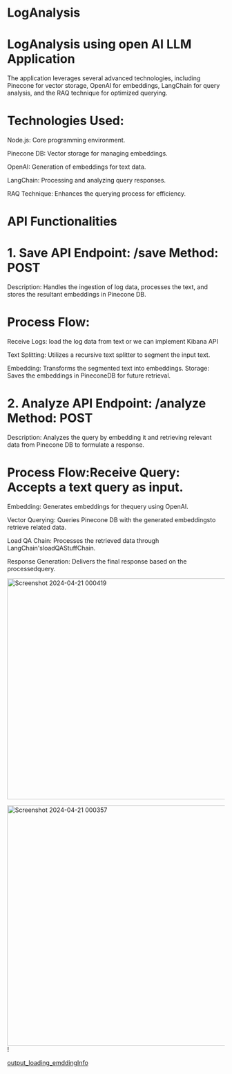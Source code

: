 # LogAnalysis
# LogAnalysis using open AI LLM Application


The application leverages several advanced technologies, including Pinecone for vector storage, OpenAI for embeddings, LangChain for query analysis, and the RAQ technique for optimized querying.



# Technologies Used:

 

Node.js: Core programming environment.

Pinecone DB: Vector storage for managing embeddings.

OpenAI:  Generation of embeddings for text data.

LangChain: Processing and analyzing query responses.

RAQ Technique: Enhances the querying process for efficiency.

 

# API Functionalities

# 1. Save API   Endpoint: /save     Method: POST
Description: Handles the ingestion of log data, processes the text, and stores the resultant embeddings in Pinecone DB.

# Process Flow:

Receive Logs: load the log data from text or we can implement Kibana API

Text Splitting: Utilizes a recursive text splitter to segment the input text.

Embedding: Transforms the segmented text into embeddings.
Storage: Saves the embeddings in PineconeDB for future retrieval.

  

# 2. Analyze API  Endpoint: /analyze  Method: POST

Description: Analyzes the query by embedding it and retrieving relevant data from Pinecone DB to formulate a response.

# Process Flow:Receive Query: Accepts a text query as input.

Embedding: Generates embeddings for thequery using OpenAI.

Vector Querying: Queries Pinecone DB with the generated embeddingsto retrieve related data.

Load QA Chain: Processes the retrieved data through LangChain'sloadQAStuffChain.

Response Generation: Delivers the final response based on the processedquery.


<img width="511" alt="Screenshot 2024-04-21 000419" src="https://github.com/sairam356/LogAnalysis/assets/18064754/f9c63bb7-43c5-4aef-8bcb-62bc00bad224">


<img width="556" alt="Screenshot 2024-04-21 000357" src="https://github.com/sairam356/LogAnalysis/assets/18064754/b7acaeb7-d112-47cf-bb2d-ea459d69a10f">!


[output_loading_emddingInfo](https://github.com/sairam356/LogAnalysis/assets/18064754/d83f06b4-45d2-403a-9550-83bd69bfbae4)




